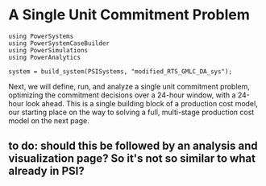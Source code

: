 # A Single Unit Commitment Problem

```@setup pcm2
using PowerSystems
using PowerSystemCaseBuilder
using PowerSimulations
using PowerAnalytics

system = build_system(PSISystems, "modified_RTS_GMLC_DA_sys");
```

Next, we will define, run, and analyze a single unit commitment problem, optimizing the
commitment decisions over a 24-hour window, with a 24-hour look ahead. This is a single
building block of a production cost model, our starting place on the way to solving a
full, multi-stage production cost model on the next page.


## to do: should this be followed by an analysis and visualization page? So it's not so similar to what already in PSI?
